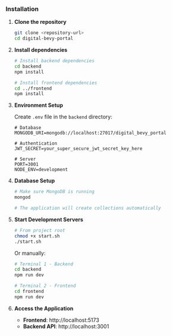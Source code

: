 
### Installation

1. **Clone the repository**
   ```bash
   git clone <repository-url>
   cd digital-bevy-portal
   ```

2. **Install dependencies**
   ```bash
   # Install backend dependencies
   cd backend
   npm install

   # Install frontend dependencies
   cd ../frontend
   npm install
   ```

3. **Environment Setup**
   
   Create `.env` file in the `backend` directory:
   ```env
   # Database
   MONGODB_URI=mongodb://localhost:27017/digital_bevy_portal
   
   # Authentication
   JWT_SECRET=your_super_secure_jwt_secret_key_here
   
   # Server
   PORT=3001
   NODE_ENV=development
   ```

4. **Database Setup**
   ```bash
   # Make sure MongoDB is running
   mongod
   
   # The application will create collections automatically
   ```

5. **Start Development Servers**
   ```bash
   # From project root
   chmod +x start.sh
   ./start.sh
   ```
   
   Or manually:
   ```bash
   # Terminal 1 - Backend
   cd backend
   npm run dev
   
   # Terminal 2 - Frontend
   cd frontend
   npm run dev
   ```

6. **Access the Application**
   - **Frontend**: http://localhost:5173
   - **Backend API**: http://localhost:3001